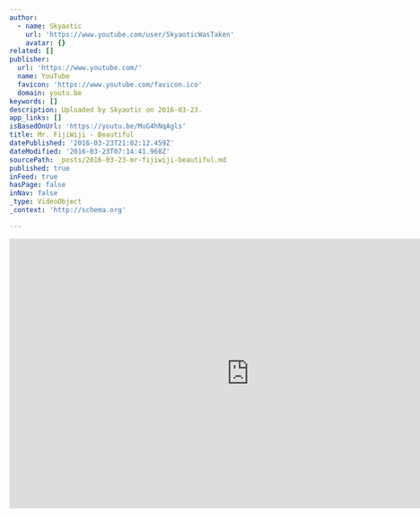 ```yaml
---
author:
  - name: Skyaotic
    url: 'https://www.youtube.com/user/SkyaoticWasTaken'
    avatar: {}
related: []
publisher:
  url: 'https://www.youtube.com/'
  name: YouTube
  favicon: 'https://www.youtube.com/favicon.ico'
  domain: youtu.be
keywords: []
description: Uploaded by Skyaotic on 2016-03-23.
app_links: []
isBasedOnUrl: 'https://youtu.be/MuG4hNqAgls'
title: Mr. FijiWiji - Beautiful
datePublished: '2016-03-23T21:02:12.459Z'
dateModified: '2016-03-23T07:14:41.968Z'
sourcePath: _posts/2016-03-23-mr-fijiwiji-beautiful.md
published: true
inFeed: true
hasPage: false
inNav: false
_type: VideoObject
_context: 'http://schema.org'

---
```

<iframe src="https://cdn.embedly.com/widgets/media.html?src=https%3A%2F%2Fwww.youtube.com%2Fembed%2FMuG4hNqAgls%3Ffeature%3Doembed&amp;url=https%3A%2F%2Fwww.youtube.com%2Fwatch%3Fv%3DMuG4hNqAgls%26feature%3Dyoutu.be&amp;image=https%3A%2F%2Fi.ytimg.com%2Fvi%2FMuG4hNqAgls%2Fhqdefault.jpg&amp;key=b7d04c9b404c499eba89ee7072e1c4f7&amp;type=text%2Fhtml&amp;schema=youtube" width="854" height="480" scrolling="no" frameborder="0" allowfullscreen="allowfullscreen" style=""></iframe>